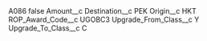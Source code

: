 <?xml version="1.0" encoding="UTF-8"?>
<CustomMetadata xmlns="http://soap.sforce.com/2006/04/metadata" xmlns:xsi="http://www.w3.org/2001/XMLSchema-instance" xmlns:xsd="http://www.w3.org/2001/XMLSchema">
    <label>A086</label>
    <protected>false</protected>
    <values>
        <field>Amount__c</field>
        <value xsi:nil="true"/>
    </values>
    <values>
        <field>Destination__c</field>
        <value xsi:type="xsd:string">PEK</value>
    </values>
    <values>
        <field>Origin__c</field>
        <value xsi:type="xsd:string">HKT</value>
    </values>
    <values>
        <field>ROP_Award_Code__c</field>
        <value xsi:type="xsd:string">UGOBC3</value>
    </values>
    <values>
        <field>Upgrade_From_Class__c</field>
        <value xsi:type="xsd:string">Y</value>
    </values>
    <values>
        <field>Upgrade_To_Class__c</field>
        <value xsi:type="xsd:string">C</value>
    </values>
</CustomMetadata>
